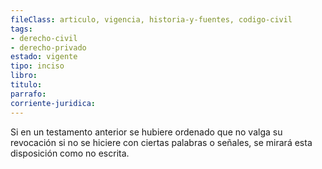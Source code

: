 ```yaml
---
fileClass: articulo, vigencia, historia-y-fuentes, codigo-civil
tags:
- derecho-civil
- derecho-privado
estado: vigente
tipo: inciso
libro:
titulo:
parrafo:
corriente-juridica:
---
```

Si en un testamento anterior se hubiere ordenado que no valga su revocación si no se hiciere con ciertas palabras o señales, se mirará esta disposición como no escrita.